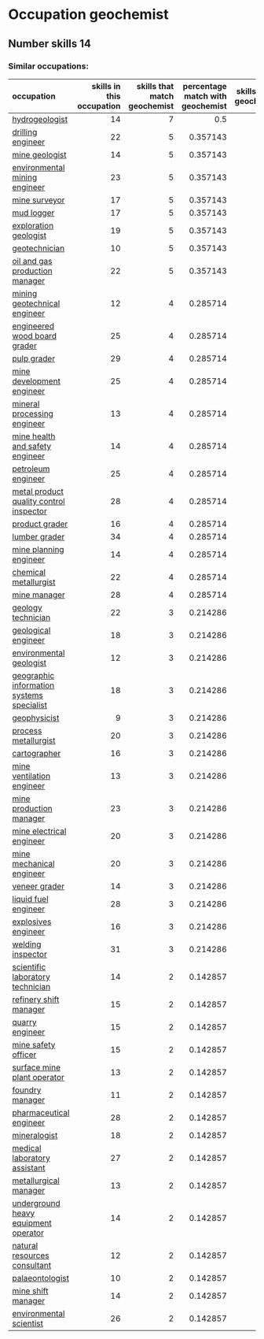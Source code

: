 # Occupation geochemist
## Number skills 14
### Similar occupations:
| occupation                                                                                |   skills in this occupation |   skills that match geochemist |   percentage match with geochemist |   skills not in geochemist |
|:------------------------------------------------------------------------------------------|----------------------------:|-------------------------------:|-----------------------------------:|---------------------------:|
| [hydrogeologist](hydrogeologist.md)                                                       |                          14 |                              7 |                           0.5      |                          7 |
| [drilling engineer](drilling_engineer.md)                                                 |                          22 |                              5 |                           0.357143 |                         17 |
| [mine geologist](mine_geologist.md)                                                       |                          14 |                              5 |                           0.357143 |                          9 |
| [environmental mining engineer](environmental_mining_engineer.md)                         |                          23 |                              5 |                           0.357143 |                         18 |
| [mine surveyor](mine_surveyor.md)                                                         |                          17 |                              5 |                           0.357143 |                         12 |
| [mud logger](mud_logger.md)                                                               |                          17 |                              5 |                           0.357143 |                         12 |
| [exploration geologist](exploration_geologist.md)                                         |                          19 |                              5 |                           0.357143 |                         14 |
| [geotechnician](geotechnician.md)                                                         |                          10 |                              5 |                           0.357143 |                          5 |
| [oil and gas production manager](oil_and_gas_production_manager.md)                       |                          22 |                              5 |                           0.357143 |                         17 |
| [mining geotechnical engineer](mining_geotechnical_engineer.md)                           |                          12 |                              4 |                           0.285714 |                          8 |
| [engineered wood board grader](engineered_wood_board_grader.md)                           |                          25 |                              4 |                           0.285714 |                         21 |
| [pulp grader](pulp_grader.md)                                                             |                          29 |                              4 |                           0.285714 |                         25 |
| [mine development engineer](mine_development_engineer.md)                                 |                          25 |                              4 |                           0.285714 |                         21 |
| [mineral processing engineer](mineral_processing_engineer.md)                             |                          13 |                              4 |                           0.285714 |                          9 |
| [mine health and safety engineer](mine_health_and_safety_engineer.md)                     |                          14 |                              4 |                           0.285714 |                         10 |
| [petroleum engineer](petroleum_engineer.md)                                               |                          25 |                              4 |                           0.285714 |                         21 |
| [metal product quality control inspector](metal_product_quality_control_inspector.md)     |                          28 |                              4 |                           0.285714 |                         24 |
| [product grader](product_grader.md)                                                       |                          16 |                              4 |                           0.285714 |                         12 |
| [lumber grader](lumber_grader.md)                                                         |                          34 |                              4 |                           0.285714 |                         30 |
| [mine planning engineer](mine_planning_engineer.md)                                       |                          14 |                              4 |                           0.285714 |                         10 |
| [chemical metallurgist](chemical_metallurgist.md)                                         |                          22 |                              4 |                           0.285714 |                         18 |
| [mine manager](mine_manager.md)                                                           |                          28 |                              4 |                           0.285714 |                         24 |
| [geology technician](geology_technician.md)                                               |                          22 |                              3 |                           0.214286 |                         19 |
| [geological engineer](geological_engineer.md)                                             |                          18 |                              3 |                           0.214286 |                         15 |
| [environmental geologist](environmental_geologist.md)                                     |                          12 |                              3 |                           0.214286 |                          9 |
| [geographic information systems specialist](geographic_information_systems_specialist.md) |                          18 |                              3 |                           0.214286 |                         15 |
| [geophysicist](geophysicist.md)                                                           |                           9 |                              3 |                           0.214286 |                          6 |
| [process metallurgist](process_metallurgist.md)                                           |                          20 |                              3 |                           0.214286 |                         17 |
| [cartographer](cartographer.md)                                                           |                          16 |                              3 |                           0.214286 |                         13 |
| [mine ventilation engineer](mine_ventilation_engineer.md)                                 |                          13 |                              3 |                           0.214286 |                         10 |
| [mine production manager](mine_production_manager.md)                                     |                          23 |                              3 |                           0.214286 |                         20 |
| [mine electrical engineer](mine_electrical_engineer.md)                                   |                          20 |                              3 |                           0.214286 |                         17 |
| [mine mechanical engineer](mine_mechanical_engineer.md)                                   |                          20 |                              3 |                           0.214286 |                         17 |
| [veneer grader](veneer_grader.md)                                                         |                          14 |                              3 |                           0.214286 |                         11 |
| [liquid fuel engineer](liquid_fuel_engineer.md)                                           |                          28 |                              3 |                           0.214286 |                         25 |
| [explosives engineer](explosives_engineer.md)                                             |                          16 |                              3 |                           0.214286 |                         13 |
| [welding inspector](welding_inspector.md)                                                 |                          31 |                              3 |                           0.214286 |                         28 |
| [scientific laboratory technician](scientific_laboratory_technician.md)                   |                          14 |                              2 |                           0.142857 |                         12 |
| [refinery shift manager](refinery_shift_manager.md)                                       |                          15 |                              2 |                           0.142857 |                         13 |
| [quarry engineer](quarry_engineer.md)                                                     |                          15 |                              2 |                           0.142857 |                         13 |
| [mine safety officer](mine_safety_officer.md)                                             |                          15 |                              2 |                           0.142857 |                         13 |
| [surface mine plant operator](surface_mine_plant_operator.md)                             |                          13 |                              2 |                           0.142857 |                         11 |
| [foundry manager](foundry_manager.md)                                                     |                          11 |                              2 |                           0.142857 |                          9 |
| [pharmaceutical engineer](pharmaceutical_engineer.md)                                     |                          28 |                              2 |                           0.142857 |                         26 |
| [mineralogist](mineralogist.md)                                                           |                          18 |                              2 |                           0.142857 |                         16 |
| [medical laboratory assistant](medical_laboratory_assistant.md)                           |                          27 |                              2 |                           0.142857 |                         25 |
| [metallurgical manager](metallurgical_manager.md)                                         |                          13 |                              2 |                           0.142857 |                         11 |
| [underground heavy equipment operator](underground_heavy_equipment_operator.md)           |                          14 |                              2 |                           0.142857 |                         12 |
| [natural resources consultant](natural_resources_consultant.md)                           |                          12 |                              2 |                           0.142857 |                         10 |
| [palaeontologist](palaeontologist.md)                                                     |                          10 |                              2 |                           0.142857 |                          8 |
| [mine shift manager](mine_shift_manager.md)                                               |                          14 |                              2 |                           0.142857 |                         12 |
| [environmental scientist](environmental_scientist.md)                                     |                          26 |                              2 |                           0.142857 |                         24 |
